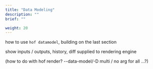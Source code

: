 ```yaml
---
title: "Data Modeling"
description: ""
brief: ""

weight: 20
---
```



how to use `hof datamodel`, building on the last section

show inputs / outputs, history, diff supplied to rendering engine

(how to do with hof render? --data-model/-D multi / no arg for all ...?)

